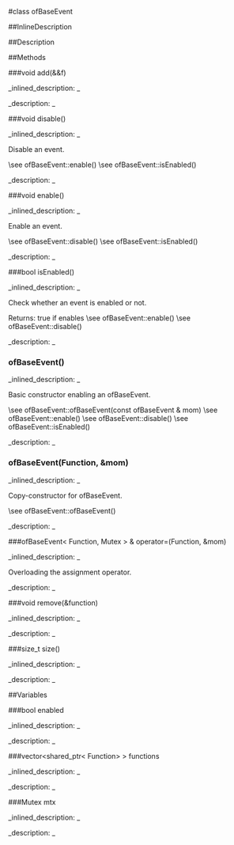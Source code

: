 #class ofBaseEvent


<!--
_visible: True_
_advanced: False_
_istemplated: False_
-->

##InlineDescription






##Description





##Methods



###void add(&&f)

<!--
_syntax: add(&&f)_
_name: add_
_returns: void_
_returns_description: _
_parameters: TFunction &&f_
_access: protected_
_version_started: 0.9.0_
_version_deprecated: _
_summary: _
_constant: False_
_static: False_
_visible: True_
_advanced: False_
-->

_inlined_description: _








_description: _







<!----------------------------------------------------------------------------->

###void disable()

<!--
_syntax: disable()_
_name: disable_
_returns: void_
_returns_description: _
_parameters: _
_access: public_
_version_started: 0.9.0_
_version_deprecated: _
_summary: _
_constant: False_
_static: False_
_visible: True_
_advanced: False_
-->

_inlined_description: _

Disable an event.

\see ofBaseEvent::enable()
\see ofBaseEvent::isEnabled()







_description: _







<!----------------------------------------------------------------------------->

###void enable()

<!--
_syntax: enable()_
_name: enable_
_returns: void_
_returns_description: _
_parameters: _
_access: public_
_version_started: 0.9.0_
_version_deprecated: _
_summary: _
_constant: False_
_static: False_
_visible: True_
_advanced: False_
-->

_inlined_description: _

Enable an event.

\see ofBaseEvent::disable()
\see ofBaseEvent::isEnabled()







_description: _







<!----------------------------------------------------------------------------->

###bool isEnabled()

<!--
_syntax: isEnabled()_
_name: isEnabled_
_returns: bool_
_returns_description: _
_parameters: _
_access: public_
_version_started: 0.9.0_
_version_deprecated: _
_summary: _
_constant: False_
_static: False_
_visible: True_
_advanced: False_
-->

_inlined_description: _

Check whether an event is enabled or not.

Returns: true if enables
\see ofBaseEvent::enable()
\see ofBaseEvent::disable()







_description: _







<!----------------------------------------------------------------------------->

### ofBaseEvent()

<!--
_syntax: ofBaseEvent()_
_name: ofBaseEvent_
_returns: _
_returns_description: _
_parameters: _
_access: public_
_version_started: 0.9.0_
_version_deprecated: _
_summary: _
_constant: False_
_static: False_
_visible: True_
_advanced: False_
-->

_inlined_description: _

Basic constructor enabling an ofBaseEvent.

\see ofBaseEvent::ofBaseEvent(const ofBaseEvent & mom)
\see ofBaseEvent::enable()
\see ofBaseEvent::disable()
\see ofBaseEvent::isEnabled()







_description: _







<!----------------------------------------------------------------------------->

### ofBaseEvent(Function, &mom)

<!--
_syntax: ofBaseEvent(Function, &mom)_
_name: ofBaseEvent_
_returns: _
_returns_description: _
_parameters: const ofBaseEvent< Function, Mutex > &mom_
_access: public_
_version_started: 0.9.0_
_version_deprecated: _
_summary: _
_constant: False_
_static: False_
_visible: True_
_advanced: False_
-->

_inlined_description: _

Copy-constructor for ofBaseEvent.

\see ofBaseEvent::ofBaseEvent()







_description: _







<!----------------------------------------------------------------------------->

###ofBaseEvent< Function, Mutex > & operator=(Function, &mom)

<!--
_syntax: operator=(Function, &mom)_
_name: operator=_
_returns: ofBaseEvent< Function, Mutex > &_
_returns_description: _
_parameters: const ofBaseEvent< Function, Mutex > &mom_
_access: public_
_version_started: 0.9.0_
_version_deprecated: _
_summary: _
_constant: False_
_static: False_
_visible: True_
_advanced: False_
-->

_inlined_description: _

Overloading the assignment operator.







_description: _







<!----------------------------------------------------------------------------->

###void remove(&function)

<!--
_syntax: remove(&function)_
_name: remove_
_returns: void_
_returns_description: _
_parameters: const TFunction &function_
_access: protected_
_version_started: 0.9.0_
_version_deprecated: _
_summary: _
_constant: False_
_static: False_
_visible: True_
_advanced: False_
-->

_inlined_description: _








_description: _







<!----------------------------------------------------------------------------->

###size_t size()

<!--
_syntax: size()_
_name: size_
_returns: size_t_
_returns_description: _
_parameters: _
_access: public_
_version_started: 0.9.0_
_version_deprecated: _
_summary: _
_constant: False_
_static: False_
_visible: True_
_advanced: False_
-->

_inlined_description: _








_description: _







<!----------------------------------------------------------------------------->

##Variables



###bool enabled

<!--
_name: enabled_
_type: bool_
_access: protected_
_version_started: 0.9.0_
_version_deprecated: _
_summary: _
_visible: True_
_constant: False_
_advanced: False_
-->

_inlined_description: _


_description: _







<!----------------------------------------------------------------------------->

###vector<shared_ptr< Function>  > functions

<!--
_name: functions_
_type: vector<shared_ptr< Function>  >_
_access: protected_
_version_started: 0.9.0_
_version_deprecated: _
_summary: _
_visible: True_
_constant: False_
_advanced: False_
-->

_inlined_description: _


_description: _







<!----------------------------------------------------------------------------->

###Mutex mtx

<!--
_name: mtx_
_type: Mutex_
_access: protected_
_version_started: 0.9.0_
_version_deprecated: _
_summary: _
_visible: True_
_constant: False_
_advanced: False_
-->

_inlined_description: _


_description: _







<!----------------------------------------------------------------------------->

